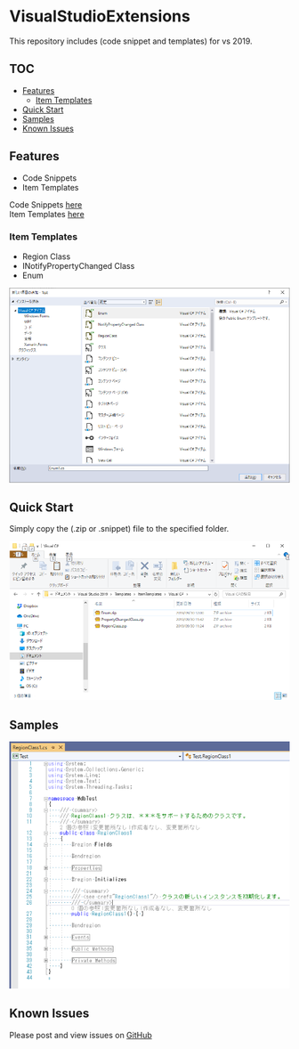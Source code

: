 # VisualStudioExtensions
This repository includes (code snippet and templates) for vs 2019.

## TOC

- [Features](#features)
  - [Item Templates](#item-templates)
- [Quick Start](#quick-start)
- [Samples](#samples)
- [Known Issues](#known-issues)

## Features

- Code Snippets
- Item Templates

Code Snippets [here](https://docs.microsoft.com/ja-jp/visualstudio/ide/walkthrough-creating-a-code-snippet?view=vs-2019)  
Item Templates [here](https://docs.microsoft.com/ja-jp/visualstudio/ide/how-to-create-item-templates?view=vs-2019)

### Item Templates

- Region Class
- INotifyPropertyChanged Class
- Enum

![項目テンプレート](https://github.com/sh1ch/VisualStudioExtensions/blob/images/Images/template-sample.png)

## Quick Start

Simply copy the (.zip or .snippet) file to the specified folder.

![追加するフォルダー](https://github.com/sh1ch/VisualStudioExtensions/blob/images/Images/vs-file.png)

## Samples

![展開したファイル](https://github.com/sh1ch/VisualStudioExtensions/blob/images/Images/code-sample.png)

## Known Issues

Please post and view issues on [GitHub][issues]

[issues]: https://github.com/sh1ch/VisualStudioExtensions/issues "Post issues"
